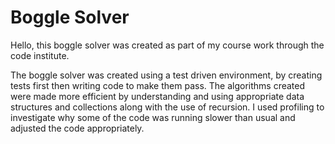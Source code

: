 <h1> Boggle Solver </h1>
<p> Hello, this boggle solver was created as part of my course work through the code institute.</p>
<p> The boggle solver was created using a test driven environment, by creating tests first then writing code to make them pass.
</n> The algorithms created were made more efficient by understanding and using appropriate data structures and collections along
</n> with the use of recursion. I used profiling to investigate why some of the code was running slower than usual and adjusted
</n> the code appropriately. </P>